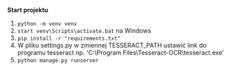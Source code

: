 __Start projektu__
1. `python -m venv venv`
2. `start venv\Scripts\activate.bat` na Windows
3. `pip install -r "requirements.txt"`
4. W pliku settings.py w zmiennej TESSERACT_PATH ustawić link do programu tesseract 
np. 'C:\Program Files\Tesseract-OCR\tesseract.exe'
5. `python manage.py runserver`
